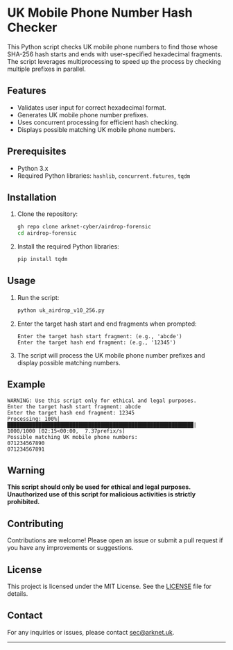 # UK Mobile Phone Number Hash Checker

This Python script checks UK mobile phone numbers to find those whose SHA-256 hash starts and ends with user-specified hexadecimal fragments. The script leverages multiprocessing to speed up the process by checking multiple prefixes in parallel.

## Features

- Validates user input for correct hexadecimal format.
- Generates UK mobile phone number prefixes.
- Uses concurrent processing for efficient hash checking.
- Displays possible matching UK mobile phone numbers.

## Prerequisites

- Python 3.x
- Required Python libraries: `hashlib`, `concurrent.futures`, `tqdm`

## Installation

1. Clone the repository:
    ```sh
    gh repo clone arknet-cyber/airdrop-forensic
    cd airdrop-forensic
    ```

2. Install the required Python libraries:
    ```sh
    pip install tqdm
    ```

## Usage

1. Run the script:
    ```sh
    python uk_airdrop_v10_256.py
    ```

2. Enter the target hash start and end fragments when prompted:
    ```
    Enter the target hash start fragment: (e.g., 'abcde')
    Enter the target hash end fragment: (e.g., '12345')
    ```

3. The script will process the UK mobile phone number prefixes and display possible matching numbers.

## Example

```
WARNING: Use this script only for ethical and legal purposes.
Enter the target hash start fragment: abcde
Enter the target hash end fragment: 12345
Processing: 100%|████████████████████████████████████████████████████████████| 1000/1000 [02:15<00:00,  7.37prefix/s]
Possible matching UK mobile phone numbers:
071234567890
071234567891
```

## Warning

**This script should only be used for ethical and legal purposes. Unauthorized use of this script for malicious activities is strictly prohibited.**

## Contributing

Contributions are welcome! Please open an issue or submit a pull request if you have any improvements or suggestions.

## License

This project is licensed under the MIT License. See the [LICENSE](LICENSE) file for details.

## Contact

For any inquiries or issues, please contact [sec@arknet.uk](mailto:sec@arknet.uk).

---

